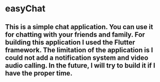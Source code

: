 # easyChat
## This is a simple chat application. You can use it for chatting with your friends and family. For building this application I used the Flutter framework. The limitation of the application is I could not add a notification system and video audio calling. In the future, I will try to build it if I have the proper time.
